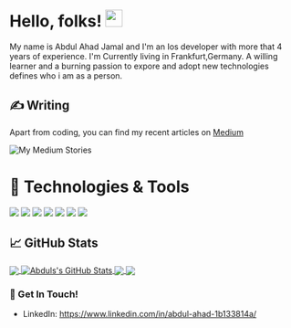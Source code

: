 
# Hello, folks! <img src="https://raw.githubusercontent.com/MartinHeinz/MartinHeinz/master/wave.gif" width="30px">

My name is Abdul Ahad Jamal and I'm an Ios developer with more that 4 years of experience. I'm Currently living in Frankfurt,Germany. A willing learner and a burning passion to expore and adopt new technologies defines who i am as a person.

## &#x270d; Writing

Apart from coding, you can find my recent articles on [Medium](https://frodomessi10.medium.com) 

![My Medium Stories](https://medium-story.vercel.app/api?username=@frodomessi10&index=0&hide=date,img)

# 🔧 Technologies & Tools
![](https://img.shields.io/badge/Code-Python-informational?style=flat&logo=python&logoColor=white&color=2bbc8a)
![](https://img.shields.io/badge/Code-JavaScript-informational?style=flat&logo=javascript&logoColor=white&color=2bbc8a)
![](https://img.shields.io/badge/Code-Swift-informational?style=flat&logo=swift&logoColor=white&color=2bbc8a)
![](https://img.shields.io/badge/Code-Dart-informational?style=flat&logo=dart&logoColor=white&color=2bbc8a)
![](https://img.shields.io/badge/Editor-Vscode-informational?style=flat&logo=visualstudiocode&logoColor=white&color=2bbc8a)
![](https://img.shields.io/badge/Editor-Xcode-informational?style=flat&logo=xcode&logoColor=white&color=2bbc8a)
![](https://img.shields.io/badge/Editor-Jupeter-informational?style=flat&logo=xcode&logoColor=white&color=2bbc8a)


## &#x1f4c8; GitHub Stats

<a href="https://github.com/frodo10messi/frodo10messi">
  <img align="center" src="https://github-readme-stats.vercel.app/api/top-langs/?username=frodo10messi&hide=java,html,tex&title_color=ffffff&text_color=c9cacc&icon_color=2bbc8a&bg_color=1d1f21&langs_count=4" />
</a>
<a href="https://github.com/frodo10messi/frodo10messi">
  <img align="center" src="https://github-readme-stats.vercel.app/api?username=frodo10messi&show_icons=true&line_height=27&count_private=true&title_color=ffffff&text_color=c9cacc&icon_color=2bbc8a&bg_color=1d1f21" alt="Abduls's GitHub Stats" />
</a>

<a href="https://github.com/frodo10messi/Viper_Swift-objc">
  <img align="center" src="https://github-readme-stats.vercel.app/api/pin/?username=frodo10messi&repo=Viper_Swift-objc&title_color=ffffff&text_color=c9cacc&icon_color=2bbc8a&bg_color=1d1f21" />
</a>    
<a href="https://github.com/frodo10messi/CryptoLiveUpdates.git">
  <img align="center" src="https://github-readme-stats.vercel.app/api/pin/?username=frodo10messi&repo=CryptoLiveUpdates&title_color=ffffff&text_color=c9cacc&icon_color=2bbc8a&bg_color=1d1f21" />
</a>    

### 📮 Get In Touch!
- LinkedIn: https://www.linkedin.com/in/abdul-ahad-1b133814a/

